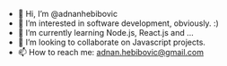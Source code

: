 - 👋 Hi, I’m @adnanhebibovic
- 👀 I’m interested in software development, obviously. :)
- 🌱 I’m currently learning Node.js, React.js and ...
- 💞️ I’m looking to collaborate on Javascript projects.
- 📫 How to reach me: adnan.hebibovic@gmail.com
